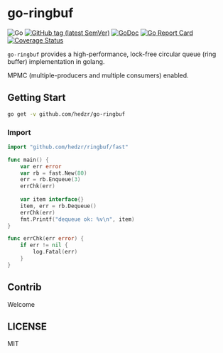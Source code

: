 # go-ringbuf

![Go](https://github.com/hedzr/go-ringbuf/workflows/Go/badge.svg)
[![GitHub tag (latest SemVer)](https://img.shields.io/github/tag/hedzr/go-ringbuf.svg?label=release)](https://github.com/hedzr/go-ringbuf/releases)
[![GoDoc](https://img.shields.io/badge/godoc-reference-blue.svg?style=flat)](https://godoc.org/github.com/hedzr/go-ringbuf) 
[![Go Report Card](https://goreportcard.com/badge/github.com/hedzr/go-ringbuf)](https://goreportcard.com/report/github.com/hedzr/go-ringbuf)
[![Coverage Status](https://coveralls.io/repos/github/hedzr/go-ringbuf/badge.svg?branch=master)](https://coveralls.io/github/hedzr/go-ringbuf?branch=master)
<!--
[![Build Status](https://travis-ci.org/hedzr/go-ringbuf.svg?branch=master)](https://travis-ci.org/hedzr/go-ringbuf)
[![codecov](https://codecov.io/gh/hedzr/go-ringbuf/branch/master/graph/badge.svg)](https://codecov.io/gh/hedzr/go-ringbuf) 
-->


`go-ringbuf` provides a high-performance, lock-free circular queue (ring buffer) implementation in golang.

MPMC (multiple-producers and multiple consumers) enabled.



## Getting Start

```bash
go get -v github.com/hedzr/go-ringbuf
```

### Import

```go
import "github.com/hedzr/ringbuf/fast"

func main() {
	var err error
	var rb = fast.New(80)
	err = rb.Enqueue(3)
	errChk(err)
	
	var item interface{}
	item, err = rb.Dequeue()
	errChk(err)
	fmt.Printf("dequeue ok: %v\n", item)
}

func errChk(err error) {
	if err != nil {
		log.Fatal(err)
	}
}
```








## Contrib

Welcome


## LICENSE

MIT
